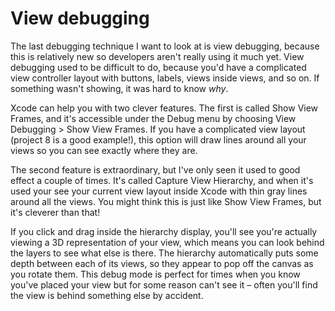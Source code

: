 # View debugging

The last debugging technique I want to look at is view debugging, because this is relatively new so developers aren't really using it much yet. View debugging used to be difficult to do, because you'd have a complicated view controller layout with buttons, labels, views inside views, and so on. If something wasn't showing, it was hard to know *why*.

Xcode can help you with two clever features. The first is called Show View Frames, and it's accessible under the Debug menu by choosing View Debugging > Show View Frames. If you have a complicated view layout (project 8 is a good example!), this option will draw lines around all your views so you can see exactly where they are.

The second feature is extraordinary, but I've only seen it used to good effect a couple of times. It's called Capture View Hierarchy, and when it's used your see your current view layout inside Xcode with thin gray lines around all the views. You might think this is just like Show View Frames, but it's cleverer than that!

If you click and drag inside the hierarchy display, you'll see you're actually viewing a 3D representation of your view, which means you can look behind the layers to see what else is there. The hierarchy automatically puts some depth between each of its views, so they appear to pop off the canvas as you rotate them. This debug mode is perfect for times when you know you've placed your view but for some reason can't see it – often you'll find the view is behind something else by accident.
